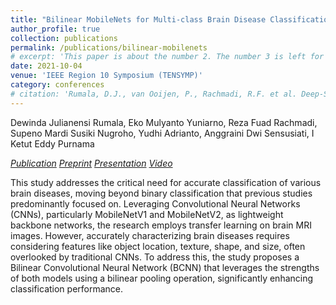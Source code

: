```yaml
---
title: "Bilinear MobileNets for Multi-class Brain Disease Classification Based on Magnetic Resonance Images"
author_profile: true
collection: publications
permalink: /publications/bilinear-mobilenets
# excerpt: 'This paper is about the number 2. The number 3 is left for future work.'
date: 2021-10-04
venue: 'IEEE Region 10 Symposium (TENSYMP)'
category: conferences
# citation: 'Rumala, D.J., van Ooijen, P., Rachmadi, R.F. et al. Deep-Stacked Convolutional Neural Networks for Brain Abnormality Classification Based on MRI Images. J Digit Imaging 36, 1460–1479 (2023). https://doi.org/10.1007/s10278-023-00828-7'
---
```

Dewinda Julianensi Rumala, Eko Mulyanto Yuniarno, Reza Fuad Rachmadi, Supeno Mardi Susiki Nugroho, Yudhi Adrianto, Anggraini Dwi Sensusiati, I Ketut Eddy Purnama
<br>
<!-- <a href="https://ieeexplore.ieee.org/abstract/document/9550987"  target="_blank"><i class="fas fa-file-pdf"> PDF</i></a> -->
<a href="https://ieeexplore.ieee.org/abstract/document/9550987/"  target="_blank"><i class="fas fa-graduation-cap">Publication</i></a>
<a href="https://www.researchgate.net/publication/355065213_Bilinear_MobileNets_for_Multi-class_Brain_Disease_Classification_Based_on_Magnetic_Resonance_Images?_sg%5B0%5D=a-EsJq44Yslr2l8d3LEFgKtrO5HL9H1RYAu7kktRwG_bpuRfQNyMrDWcvQPZzUXVktnYLoSykOboCn1jR8q7z-XwBvdqn4Ghf7F0HEhn.XmJ6YiB1VxZK76oAb_CD7NzrfRz5Ae6MWwX1NHKv62ZdLKi48doZENEu99E4nQUMisPLkOrO-rVP_hmn34hfBg&_tp=eyJjb250ZXh0Ijp7ImZpcnN0UGFnZSI6Il9kaXJlY3QiLCJwYWdlIjoicHJvZmlsZSIsInByZXZpb3VzUGFnZSI6Il9kaXJlY3QifX0"  target="_blank"><i class="fas fa-file-pdf">Preprint</i></a>
<a href="/files/pub/2021-its-tensymp/presentation.pdf" target="_blank"><i class="fa fa-file-powerpoint">Presentation</i></a>
<a href="https://youtu.be/AdE99NlQPGY" target="_blank"><i class="fas fa-play-circle">Video</i></a>
<br>
<!-- <a href="https://github.com/djrumala/ADNI-processing"  target="_blank"><i class="fab fa-github"> Code</i></a> -->
<!-- Link to the publication/paper1 page -->

This study addresses the critical need for accurate classification of various brain diseases, moving beyond binary classification that previous studies predominantly focused on. Leveraging Convolutional Neural Networks (CNNs), particularly MobileNetV1 and MobileNetV2, as lightweight backbone networks, the research employs transfer learning on brain MRI images. However, accurately characterizing brain diseases requires considering features like object location, texture, shape, and size, often overlooked by traditional CNNs. To address this, the study proposes a Bilinear Convolutional Neural Network (BCNN) that leverages the strengths of both models using a bilinear pooling operation, significantly enhancing classification performance.